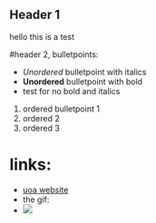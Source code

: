 ## Header 1
hello this is a test

#header 2, bulletpoints:

- *Unordered* bulletpoint with italics
-  **Unordered** bulletpoint with bold
-  test for no bold and italics

1. ordered bulletpoint 1
2. ordered 2
3. ordered 3

# links:
- [uoa website](https://www.auckland.ac.nz/en.html)
- the gif:
- ![](https://c.tenor.com/gMELs8rtG1wAAAAd/tenor.gif)
